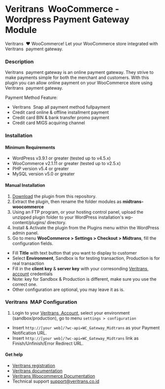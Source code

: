 Veritrans&nbsp; WooCommerce - Wordpress Payment Gateway Module
=====================================

Veritrans&nbsp; :heart: WooCommerce!
Let your WooCommerce store integrated with Veritrans&nbsp; payment gateway.

### Description

Veritrans&nbsp; payment gateway is an online payment gateway. They strive to make payments simple for both the merchant and customers. With this plugin you can allow online payment on your WooCommerce store using Veritrans&nbsp; payment gateway.

Payment Method Feature:
- Veritrans&nbsp; Snap all payment method fullpayment
- Credit card online & offline installment payment
- Credit card BIN & bank transfer promo payment
- Credit card MIGS acquiring channel

### Installation

#### Minimum Requirements

* WordPress v3.9.1 or greater (tested up to v4.5.x)
* WooCommerce v2.1.11 or greater (tested up to v2.5.x)
* PHP version v5.4 or greater
* MySQL version v5.0 or greater

#### Manual Installation

1. [Download](/archive/master.zip) the plugin from this repository.
2. Extract the plugin, then rename the folder modules as **midtrans-woocommerce**
2. Using an FTP program, or your hosting control panel, upload the unzipped plugin folder to your WordPress installation's wp-content/plugins/ directory.
3. Install & Activate the plugin from the Plugins menu within the WordPress admin panel.
4. Go to menu **WooCommerce > Settings > Checkout > Midtrans**, fill the configuration fields.
  * Fill **Title** with text button that you want to display to customer
  * Select **Environment**, Sandbox is for testing transaction, Production is for real transaction
  * Fill in the **client key** & **server key** with your corresonding [Veritrans&nbsp; account](https://my.veritrans.co.id/) credentials
  * Note: key for Sandbox & Production is different, make sure you use the correct one.
  * Other configuration are optional, you may leave it as is.

### Veritrans&nbsp; MAP Configuration

1. Login to your [Veritrans&nbsp; Account](https://my.veritrans.co.id), select your environment (sandbox/production), go to menu `settings > configuration`
  * Insert `http://[your web]/?wc-api=WC_Gateway_Midtrans` as your Payment Notification URL.
  * Insert `http://[your web]/?wc-api=WC_Gateway_Midtrans` link as Finish/Unfinish/Error Redirect URL.

#### Get help

* [Veritrans registration](https://my.veritrans.co.id/register)
* [Veritrans documentation](http://docs.veritrans.co.id)
* [Veritrans Woocommerce Documentation](http://docs.veritrans.co.id/en/vtweb/integration_woocommerce.html)
* Technical support [support@veritrans.co.id](mailto:support@veritrans.co.id)
